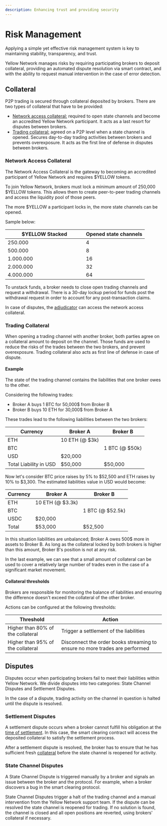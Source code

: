 ```yaml
---
description: Enhancing trust and providing security
---
```


# Risk Management

Applying a simple yet effective risk management system is key to maintaining stability, transparency, and trust.

Yellow Network manages risks by requiring participating brokers to deposit collateral, providing an automated dispute resolution via smart contract, and with the ability to request manual intervention in the case of error detection.

## Collateral

P2P trading is secured through collateral deposited by brokers. There are two types of collateral that have to be provided:

* [Network access collateral:](risk-management.md#network-access-collateral) required to open state channels and become an accredited Yellow Network participant. It acts as a last resort for disputes between brokers.
* [Trading collateral:](risk-management.md#trading-collateral) agreed on a P2P level when a state channel is opened. Secures day-to-day trading activities between brokers and prevents overexposure. It acts as the first line of defense in disputes between brokers.

### Network Access Collateral

The Network Access Collateral is the gateway to becoming an accredited participant of Yellow Network and requires $YELLOW tokens.

To join Yellow Network, brokers must lock a minimum amount of 250,000 $YELLOW tokens. This allows them to create peer-to-peer trading channels and access the liquidity pool of those peers.

The more $YELLOW a participant locks in, the more state channels can be opened.

Sample below:

<table><thead><tr><th width="236">$YELLOW Stacked</th><th>Opened state channels</th></tr></thead><tbody><tr><td>250.000</td><td>4</td></tr><tr><td>500.000</td><td>8</td></tr><tr><td>1.000.000</td><td>16</td></tr><tr><td>2.000.000</td><td>32</td></tr><tr><td>4.000.000</td><td>64</td></tr></tbody></table>

To unstack funds, a broker needs to close open trading channels and request a withdrawal. There is a 30-day lockup period for funds post the withdrawal request in order to account for any post-transaction claims.

In case of disputes, the [adjudicator](smart-clearing-protocol.md#adjudicator-smart-contract) can access the network access collateral.

### Trading Collateral

When opening a trading channel with another broker,  both parties agree on a collateral amount to deposit on the channel. Those funds are used to reduce the risks of the trades between the two brokers, and prevent overexposure. Trading collateral also acts as first line of defense in case of dispute.

#### Example

The state of the trading channel contains the liabilities that one broker owes to the other.

Considering the following trades:

* Broker A buys 1 BTC for 50,000$ from Broker B
* Broker B buys 10 ETH for 30,000$ from Broker A

These trades lead to the following liabilities between the two brokers:

| Currency               | Broker A       | Broker B       |
| ---------------------- | -------------- | -------------- |
| ETH                    | 10 ETH (@ $3k) |                |
| BTC                    |                | 1 BTC (@ $50k) |
| USD                    | $20,000        |                |
| Total Liability in USD | $50,000        | $50,000        |

Now let's consider BTC price raises by 5% to $52,500 and ETH raises by 10% to $3,300. The estimated liabilities value in USD would become:

| Currency | Broker A         | Broker B         |
| -------- | ---------------- | ---------------- |
| ETH      | 10 ETH (@ $3.3k) |                  |
| BTC      |                  | 1 BTC (@ $52.5k) |
| USDC     | $20,000          |                  |
| Total    | $53,000          | $52,500          |

In this situation liabilities are unbalanced; Broker A owes 500$ more in assets to Broker B. As long as the collateral locked by both brokers is higher than this amount, Broker B's position is not at any risk.

In the last example, we can see that a small amount of collateral can be used to cover a relatively large number of trades even in the case of a significant market movement.

#### Collateral thresholds

Brokers are responsible for monitoring the balance of liabilities and ensuring the difference doesn't exceed the collateral of the other broker.

Actions can be configured at the following thresholds:

| Threshold                         | Action                                                                      |
| --------------------------------- | --------------------------------------------------------------------------- |
| Higher than 80% of the collateral | Trigger a settlement of the liabilities                                     |
| Higher than 95% of the collateral | Disconnect the order books streaming to ensure no more trades are performed |

## Disputes

Disputes occur when participating brokers fail to meet their liabilities within Yellow Network. We divide disputes into two categories: State Channel Disputes and Settlement Disputes.

In the case of a dispute, trading activity on the channel in question is halted until the dispute is resolved.

### Settlement Disputes

A settlement dispute occurs when a broker cannot fulfill his obligation at the [time of settlement](smart-clearing-protocol.md#settlement-trigger). In this case, the smart clearing contract will access the deposited collateral to satisfy the settlement process.

After a settlement dispute is resolved, the broker has to ensure that he has sufficient fresh [collateral](risk-management.md#collateral) before the state channel is reopened for activity.

### State Channel Disputes

A State Channel Dispute is triggered manually by a broker and signals an issue between the broker and the protocol. For example, when a broker discovers a bug in the smart clearing protocol.

State Channel Disputes trigger a halt of the trading channel and a manual intervention from the Yellow Network support team. If the dispute can be resolved the state channel is reopened for trading. If no solution is found, the channel is closed and all open positions are reverted, using brokers' collateral if necessary.

